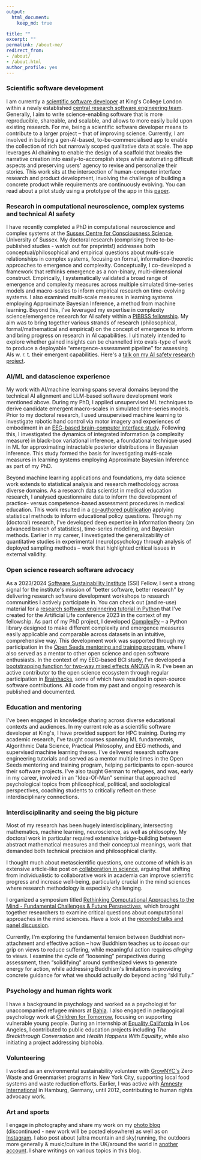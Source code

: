 ```yaml
---
output: 
  html_document:
    keep_md: true

title: ""
excerpt: ""
permalink: /about-me/
redirect_from:
- /about/
- /about.html
author_profile: yes
---
```


### Scientific software development
I am currently a [scientific software developer](https://www.kcl.ac.uk/people/nadine-spychala) at King's College London within a newly established [central research software engineering team](https://docs.er.kcl.ac.uk/research_software_engineering/). Generally, I aim to write science-enabling software that is more reproducible, shareable, and scalable, and allows to more easily build upon existing research. For me, being a scientific software developer means to contribute to a larger project – that of improving science. Currently, I am involved in building a gen-AI-based, to-be-commercialised app to enable the collection of rich but narrowly scoped qualitative data at scale. The app leverages AI chaining to enable the design of a scaffold that breaks the narrative creation into easily-to-accomplish steps while automating difficult aspects and preserving users' agency to revise and personalize their stories. This work sits at the intersection of human-computer interface research and product development, involving the challenge of building a concrete product while requirements are continuously evolving. You can read about a pilot study using a prototype of the app in this [paper](https://dl.acm.org/doi/full/10.1145/3706598.3713999).

### Research in computational neuroscience, complex systems and technical AI safety
I have recently completed a PhD in computational neuroscience and complex systems at the [Sussex Centre for Consciousness Science](https://www.sussex.ac.uk/research/centres/sussex-centre-for-consciousness-science/), University of Sussex. My doctoral research (comprising three to-be-published studies - watch out for preprints!) addresses both conceptual/philosophical and empirical questions about multi-scale relationships in complex systems, focusing on formal, information-theoretic approaches to emergence and complexity. Conceptually, I co-developed a framework that rethinks emergence as a non-binary, multi-dimensional construct. Empirically, I systematically validated a broad range of emergence and complexity measures across multiple simulated time-series models and macro-scales to inform empirical research on time-evolving systems. I also examined multi-scale measures in learning systems employing Approximate Bayesian Inference, a method from machine learning. Beyond this, I've leveraged my expertise in complexity science/emergence research for AI safety within a [PIBBSS fellowship](https://pibbss.ai/). My aim was to bring together various strands of research (philosophical, formal/mathematical and empirical) on the concept of emergence to inform and bring progress on research in AI capabilities. I ultimately intended to explore whether gained insights can be channelled into evals-type of work to produce a deployable “emergence-assessment pipeline” for assessing AIs w. r. t. their emergent capabilities. Here's a [talk on my AI safety research project](https://www.youtube.com/watch?v=vAzncDxGUxs). 

### AI/ML and datascience experience
My work with AI/machine learning spans several domains beyond the technical AI alignment and LLM-based software development work mentioned above. During my PhD, I applied unsupervised ML techniques to derive candidate emergent macro-scales in simulated time-series models. Prior to my doctoral research, I used unsupervised machine learning to investigate robotic hand control via motor imagery and experiences of embodiment in an [EEG-based brain-computer interface study](https://www.frontiersin.org/articles/10.3389/fnhum.2019.00461/full). Following this, I investigated the dynamics of integrated information (a complexity measure) in black-box variational inference, a foundational technique used in ML for approximating intractable posterior distributions in Bayesian inference. This study formed the basis for investigating multi-scale measures in learning systems  employing Approximate Bayesian Inference as part of my PhD.

Beyond machine learning applications and foundations, my data science work extends to statistical analysis and research methodology across diverse domains. As a research data scientist in medical education research, I analysed questionnaire data to inform the development of practice- versus competence-based assessment procedures in medical education. This work resulted in a [co-authored publication](https://pubmed.ncbi.nlm.nih.gov/32579039/) applying statistical methods to inform educational policy questions. Through my (doctoral) research, I've developed deep expertise in information theory (an advanced branch of statistics), time-series modelling, and Bayesian methods. Earlier in my career, I investigated the generalizability of quantitative studies in experimental (neuro)psychology through analysis of deployed sampling methods – work that highlighted critical issues in external validity.

### Open science research software advocacy
As a 2023/2024 [Software Sustainability Institute](https://www.software.ac.uk/) (SSI) Fellow, I sent a strong signal for the institute's mission of "better software, better research" by delivering research software development workshops to research communities I actively participate in. You can check out (and re-use) material for a [research software enginnering tutorial in Python](https://hackmd.io/@nadinespy/rkteKiVDn) that I’ve created for the Artificial Life conference 2023 in the context of my fellowship. As part of my PhD project, I developed [ComplexPy](https://openlifesci.org/posts/2022/03/17/ols-4-participant-nadine-spychala/) – a Python library designed to make different complexity and emergence measures easily applicable and comparable across datasets in an intuitive, comprehensive way. This development work was supported through my participation in the [Open Seeds mentoring and training program](https://we-are-ols.org/open-science-training.html#open-seeds), where I also served as a mentor to other open science and open software enthusiasts. In the context of my EEG-based BCI study, I've developed a [bootstrapping function for two-way mixed effects ANOVA](https://nadinespy.github.io/posts/2020/04/bootstrapping-function-for-2way-mixed-effects-ANOVA/) in R. I've been an active contributor to the open science ecosystem through regular participation in [Brainhacks](https://brainhack.org/), some of which have resulted in open-source software contributions. All code from my past and ongoing research is published and documented.

### Education and mentoring
I’ve been engaged in knowledge sharing across diverse educational contexts and audiences. In my current role as a scientific software developer at King's, I have provided support for HPC training. During my academic research, I've taught courses spanning ML fundamentals, Algorithmic Data Science, Practical Philosophy, and EEG methods, and supervised machine learning theses. I've delivered research software engineering tutorials and served as a mentor multiple times in the Open Seeds mentoring and training program, helping participants to open-source their software projects. I've also taught German to refugees, and was, early in my career, involved in an "Idea-Of-Man" seminar that approached psychological topics from philosophical, political, and sociological perspectives, coaching students to critically reflect on these interdisciplinary connections.

### Interdisciplinarity and seeing the big picture
Most of my research has been hugely interdisciplinary, intersecting mathematics, machine learning, neuroscience, as well as philosophy. My doctoral work in particular required extensive bridge-building between abstract mathematical measures and their conceptual meanings, work that demanded both technical precision and philosophical clarity.

I thought much about metascientific questions, one outcome of which is an extensive article-like post on [collaboration in science](https://nadinespy.github.io/posts/2023/05/collaboration-in-science-happier-people-better-research/), arguing that shifting from individualistic to collaborative work in academia can improve scientific progress and increase well-being, particularly crucial in the mind sciences where research methodology is especially challenging.

I organized a symposium titled [Rethinking Computational Approaches to the Mind - Fundamental Challenges & Future Perspectives](https://computationalmind.github.io/), which brought together researchers to examine critical questions about computational approaches in the mind sciences. Have a look at the [recorded talks and panel discussion](https://www.youtube.com/playlist?list=PLoIPNxWj9puhD9kCjnvOEWdY_jVPhcWJu).

Currently, I'm exploring the fundamental tension between Buddhist non-attachment and effective action – how Buddhism teaches us to _loosen_ our grip on views to reduce suffering, while meaningful action requires _clinging_ to views. I examine the cycle of “loosening” perspectives during assessment, then “solidifying” around synthesized views to generate energy for action, while addressing Buddhism's limitations in providing concrete guidance for what we should actually do beyond acting “skillfully.”

### Psychology and human rights work
I have a background in psychology and worked as a psychologist for unaccompanied refugee minors at [Bahia](https://www.bahia-bremen.de/). I also engaged in pedagogical psychology work at [Children for Tomorrow](https://www.children-for-tomorrow.com/en/), focusing on supporting vulnerable young people. During an internship at [Equality California](https://www.eqca.org/) in Los Angeles, I contributed to public education projects including _The Breakthrough Conversation_ and _Health Happens With Equality_, while also initiating a project addressing biphobia.

### Volunteering
I worked as an environmental sustainability volunteer with [GrowNYC's](https://www.grownyc.org/) Zero Waste and Greenmarket programs in New York City, supporting local food systems and waste reduction efforts. Earlier, I was active with [Amnesty International](https://www.amnesty.org/en/) in Hamburg, Germany, until 2012, contributing to human rights advocacy work.

### Art and sports
I engage in photography and share my work on my [photo blog](https://continuousminds.wordpress.com/) (discontinued - new work will be posted elsewhere) as well as on [Instagram](https://www.instagram.com/continuousminds/). I also post about (ultra mountain and sky)running, the outdoors more generally & music/culture in the UK/around the world in [another account](https://www.instagram.com/nads.py/). I share writings on various topics in this blog.



